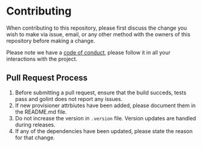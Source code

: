 # Contributing

When contributing to this repository, please first discuss the change you wish to make via issue,
email, or any other method with the owners of this repository before making a change. 

Please note we have a [code of conduct](https://github.com/radekg/terraform-state-ansible-module/blob/master/CODE_OF_CONDUCT.md), please follow it in all your interactions with the project.

## Pull Request Process

1. Before submitting a pull request, ensure that the build succeds, tests pass and golint does not report any issues.
2. If new provisioner attrbiutes have been added, please document them in the README.md file.
3. Do not increase the version in `.version` file. Version updates are handled during releases.
4. If any of the dependencies have been updated, please state the reason for that change.
